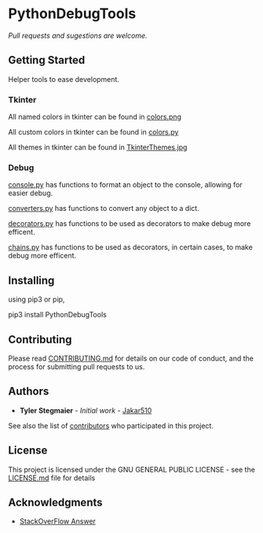 # PythonDebugTools

*Pull requests and sugestions are welcome.*

## Getting Started

Helper tools to ease development.

### Tkinter 
All named colors in tkinter can be found in [colors.png](https://github.com/Jakar510/PythonDebugTools/tree/master/src/PythonDebugTools/colors.png)

All custom colors in tkinter can be found in [colors.py](https://github.com/Jakar510/PythonDebugTools/tree/master/src/PythonDebugTools/colors.py)

All themes in tkinter can be found in [TkinterThemes.jpg](https://github.com/Jakar510/PythonDebugTools/tree/master/src/PythonDebugTools/TkinterThemes.jpg)


### Debug 

[console.py](https://github.com/Jakar510/PythonDebugTools/tree/master/src/PythonDebugTools/console.py) has functions to format an object to the console, allowing for easier debug.

[converters.py](https://github.com/Jakar510/PythonDebugTools/tree/master/src/PythonDebugTools/converters.py) has functions to convert any object to a dict.

[decorators.py](https://github.com/Jakar510/PythonDebugTools/tree/master/src/PythonDebugTools/decorators.py) has functions to be used as decorators to make debug more efficent. 

[chains.py](https://github.com/Jakar510/PythonDebugTools/tree/master/src/PythonDebugTools/chains.py) has functions to be used as decorators, in certain cases, to make debug more efficent. 

 


## Installing

using pip3 or pip,

pip3 install PythonDebugTools 

## Contributing

Please read [CONTRIBUTING.md](https://github.com/Jakar510/PythonDebugTools/tree/master/CONTRIBUTING.md) for details on our code of conduct, and the process for submitting pull requests to us.

## Authors

* **Tyler Stegmaier** - *Initial work* - [Jakar510](https://github.com/Jakar510)

See also the list of [contributors](https://github.com/Jakar510/PythonDebugTools/blob/master/contributors.md) who participated in this project.

## License

This project is licensed under the GNU GENERAL PUBLIC LICENSE - see the [LICENSE.md](https://github.com/Jakar510/PythonDebugTools/blob/master/LICENSE) file for details

## Acknowledgments

* [StackOverFlow Answer](https://stackoverflow.com/a/31485450/9530917)
